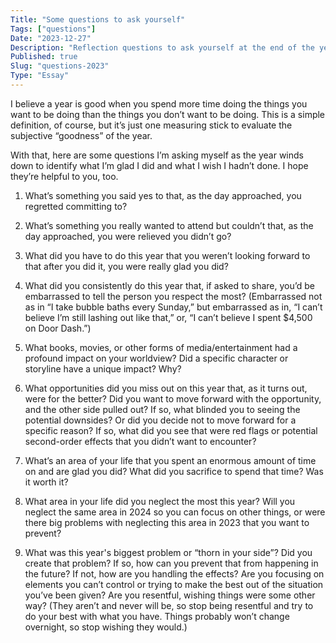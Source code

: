 ```yaml
---
Title: "Some questions to ask yourself"
Tags: ["questions"]
Date: "2023-12-27"
Description: "Reflection questions to ask yourself at the end of the year."
Published: true
Slug: "questions-2023"
Type: "Essay"
---
```

I believe a year is good when you spend more time doing the things you want to be doing than the things you don’t want to be doing. This is a simple definition, of course, but it’s just one measuring stick to evaluate the subjective “goodness” of the year.

With that, here are some questions I’m asking myself as the year winds down to identify what I’m glad I did and what I wish I hadn’t done. I hope they’re helpful to you, too.

1. What’s something you said yes to that, as the day approached, you regretted committing to?

2. What’s something you really wanted to attend but couldn’t that, as the day approached, you were relieved you didn’t go?

3. What did you have to do this year that you weren’t looking forward to that after you did it, you were really glad you did?

4. What did you consistently do this year that, if asked to share, you’d be embarrassed to tell the person you respect the most? (Embarrassed not as in “I take bubble baths every Sunday,” but embarrassed as in, “I can’t believe I’m still lashing out like that,” or, “I can’t believe I spent $4,500 on Door Dash.”)

5. What books, movies, or other forms of media/entertainment had a profound impact on your worldview? Did a specific character or storyline have a unique impact? Why?

6. What opportunities did you miss out on this year that, as it turns out, were for the better? Did you want to move forward with the opportunity, and the other side pulled out? If so, what blinded you to seeing the potential downsides? Or did you decide not to move forward for a specific reason? If so, what did you see that were red flags or potential second-order effects that you didn’t want to encounter?

7. What’s an area of your life that you spent an enormous amount of time on and are glad you did? What did you sacrifice to spend that time? Was it worth it?

8. What area in your life did you neglect the most this year? Will you neglect the same area in 2024 so you can focus on other things, or were there big problems with neglecting this area in 2023 that you want to prevent?

9. What was this year's biggest problem or “thorn in your side”? Did you create that problem? If so, how can you prevent that from happening in the future? If not, how are you handling the effects? Are you focusing on elements you can’t control or trying to make the best out of the situation you’ve been given? Are you resentful, wishing things were some other way? (They aren’t and never will be, so stop being resentful and try to do your best with what you have. Things probably won’t change overnight, so stop wishing they would.)


